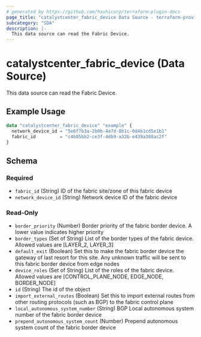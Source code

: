 ```yaml
---
# generated by https://github.com/hashicorp/terraform-plugin-docs
page_title: "catalystcenter_fabric_device Data Source - terraform-provider-catalystcenter"
subcategory: "SDA"
description: |-
  This data source can read the Fabric Device.
---
```


# catalystcenter_fabric_device (Data Source)

This data source can read the Fabric Device.

## Example Usage

```terraform
data "catalystcenter_fabric_device" "example" {
  network_device_id = "5e6f7b3a-2b0b-4a7d-8b1c-0d4b1cd5e1b1"
  fabric_id         = "c4b85bb2-ce3f-4db9-a32b-e439a388ac2f"
}
```

<!-- schema generated by tfplugindocs -->
## Schema

### Required

- `fabric_id` (String) ID of the fabric site/zone of this fabric device
- `network_device_id` (String) Network device ID of the fabric device

### Read-Only

- `border_priority` (Number) Border priority of the fabric border device. A lower value indicates higher priority
- `border_types` (Set of String) List of the border types of the fabric device. Allowed values are [LAYER_2, LAYER_3]
- `default_exit` (Boolean) Set this to make the fabric border device the gateway of last resort for this site. Any unknown traffic will be sent to this fabric border device from edge nodes
- `device_roles` (Set of String) List of the roles of the fabric device. Allowed values are [CONTROL_PLANE_NODE, EDGE_NODE, BORDER_NODE]
- `id` (String) The id of the object
- `import_external_routes` (Boolean) Set this to import external routes from other routing protocols (such as BGP) to the fabric control plane
- `local_autonomous_system_number` (String) BGP Local autonomous system number of the fabric border device
- `prepend_autonomous_system_count` (Number) Prepend autonomous system count of the fabric border device
